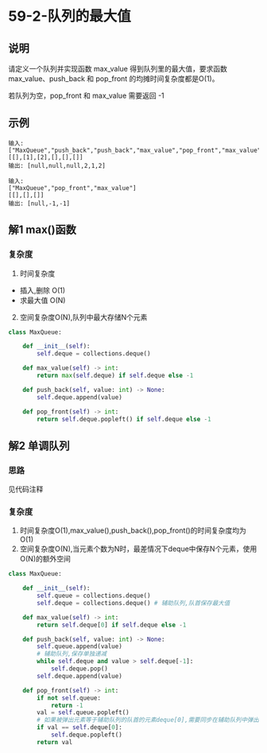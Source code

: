 # 59-2-队列的最大值

## 说明
请定义一个队列并实现函数 max_value 得到队列里的最大值，要求函数max_value、push_back 和 pop_front 的均摊时间复杂度都是O(1)。

若队列为空，pop_front 和 max_value 需要返回 -1

## 示例
```
输入: 
["MaxQueue","push_back","push_back","max_value","pop_front","max_value"]
[[],[1],[2],[],[],[]]
输出: [null,null,null,2,1,2]

输入: 
["MaxQueue","pop_front","max_value"]
[[],[],[]]
输出: [null,-1,-1]
```

## 解1 max()函数

### 复杂度
1. 时间复杂度
- 插入,删除 O(1)
- 求最大值  O(N)
2. 空间复杂度O(N),队列中最大存储N个元素

```python
class MaxQueue:

    def __init__(self):
        self.deque = collections.deque()

    def max_value(self) -> int:
        return max(self.deque) if self.deque else -1

    def push_back(self, value: int) -> None:
        self.deque.append(value)

    def pop_front(self) -> int:
        return self.deque.popleft() if self.deque else -1
```

## 解2 单调队列

### 思路
见代码注释

### 复杂度
1. 时间复杂度O(1),max_value(),push_back(),pop_front()的时间复杂度均为O(1)
2. 空间复杂度O(N),当元素个数为N时，最差情况下deque中保存N个元素，使用O(N)的额外空间

```python
class MaxQueue:

    def __init__(self):
        self.queue = collections.deque()
        self.deque = collections.deque() # 辅助队列,队首保存最大值

    def max_value(self) -> int:
        return self.deque[0] if self.deque else -1

    def push_back(self, value: int) -> None:
        self.queue.append(value)
        # 辅助队列,保存单独递减
        while self.deque and value > self.deque[-1]:
            self.deque.pop()
        self.deque.append(value)

    def pop_front(self) -> int:
        if not self.queue:
            return -1
        val = self.queue.popleft()
        # 如果被弹出元素等于辅助队列的队首的元素deque[0],需要同步在辅助队列中弹出
        if val == self.deque[0]:
            self.deque.popleft()
        return val
```